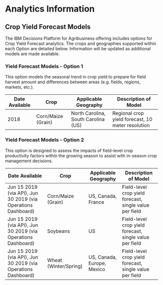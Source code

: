 # Analytics Information

## Crop Yield Forecast Models

The IBM Decisions Platform for Agribusiness offering includes options for Crop Yield Forecast analytics. The crops and geographies supported within each Option are detailed below. Information will be updated as additional models are made available.

### Yield Forecast Models - Option 1

This option models the seasonal trend in crop yield to prepare for field harvest amount and differences between areas (e.g. fields, regions, markets, etc.).

Date Available | Crop | Applicable Geography | Description of Model
-------------- | -------------- | -------------- | --------------
2018 | Corn/Maize (Grain) | North Carolina, South Carolina (US) | Regional crop yield forecast, 10 meter resolution

### Yield Forecast Models - Option 2

This option is designed to assess the impacts of field-level crop productivity factors within the growing season to assist with in-season crop management decisions.

Date Available | Crop | Applicable Geography | Description of Model
-------------- | -------------- | -------------- | --------------
Jun 15 2019 (via API), Jun 30 2019 (via Operations Dashboard) | Corn/Maize (Grain) | US, Canada, France | Field-level crop yield forecast, single value per field
Jun 15 2019 (via API), Jun 30 2019 (via Operations Dashboard) | Soybeans | US | Field-level crop yield forecast, single value per field
Jun 15 2019 (via API), Jun 30 2019 (via Operations Dashboard) | Wheat (Winter/Spring) | US, Canada, Europe, Mexico | Field-level crop yield forecast, single value per field

